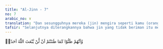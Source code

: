 ```yaml
---
title: "Al-Jinn - 7"
no: 7
arabic_no: ٧
translation: "Dan sesungguhnya mereka (jin) mengira seperti kamu (orang musyrik Mekah) yang juga mengira bahwa Allah tidak akan membangkitkan kembali siapa pun (pada hari Kiamat). "
tafsir: "Selanjutnya diterangkannya bahwa jin yang tidak beriman itu mengira sebagaimana perkiraan manusia, bahwa Allah tidak akan mengutus seorang rasul pun kepada makhluk-Nya untuk mengajak mereka kepada tauhid dan iman kepada-Nya dan hari kiamat."
---
```


وَّاَنَّهُمْ ظَنُّوْا كَمَا ظَنَنْتُمْ اَنْ لَّنْ يَّبْعَثَ اللّٰهُ اَحَدًاۖ
